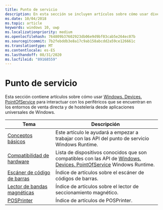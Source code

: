 ```yaml
---
title: Punto de servicio
description: En esta sección se incluyen artículos sobre cómo usar diversas características del espacio de nombres Punto de servicio.
ms.date: 10/04/2018
ms.topic: article
keywords: windows 10, uwp
ms.localizationpriority: medium
ms.openlocfilehash: 764809b37602923db06e9d9bf03cab5e264ec07b
ms.sourcegitcommit: 7b2febddb3e8a17c9ab158abcdd2a59ce126661c
ms.translationtype: MT
ms.contentlocale: es-ES
ms.lasthandoff: 08/31/2020
ms.locfileid: "89168559"
---
```

# <a name="point-of-service"></a>Punto de servicio
Esta sección contiene artículos sobre cómo usar [Windows. Devices. PointOfService](/uwp/api/windows.devices.pointofservice) para interactuar con los periféricos que se encuentran en los entornos de venta directa y de hostelería desde aplicaciones universales de Windows.

| Tema | Descripción |
|------|------------|
| [Conceptos básicos](pos-basics.md) | Este artículo le ayudará a empezar a trabajar con las API del punto de servicio Windows Runtime. |
| [Compatibilidad de hardware](pos-device-support.md) | Lista de dispositivos conocidos que son compatibles con las API de [Windows. Devices. PointOfService](/uwp/api/Windows.Devices.PointOfService) Windows Runtime. |
| [Escáner de código de barras](pos-barcodescanner.md) | Índice de artículos sobre el escáner de códigos de barras. |
| [Lector de bandas magnéticas](pos-magnetic-stripe-reader.md) | Índice de artículos sobre el lector de seccionamiento magnético.
| [POSPrinter](pos-printer.md) | Índice de artículos de POSPrinter. |
